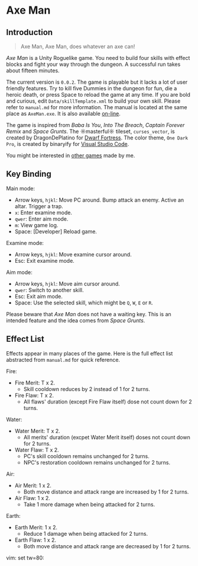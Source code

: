 # Axe Man

## Introduction

> Axe Man, Axe Man, does whatever an axe can!

*Axe Man* is a Unity Roguelike game. You need to build four skills with effect
blocks and fight your way through the dungeon. A successful run takes about
fifteen minutes.

The current version is `0.0.2`. The game is playable but it lacks a lot of user
friendly features. Try to kill five Dummies in the dungeon for fun, die
a heroic death, or press Space to reload the game at any time. If you are bold
and curious, edit `Data/skillTemplate.xml` to build your own skill. Please
refer to `manual.md` for more information. The manual is located at the same
place as `AxeMan.exe`. It is also available
[on-line](https://github.com/Bozar/AxeMan/blob/master/manual.md).

The game is inspired from *Baba Is You*, *Into The Breach*, *Captain Forever
Remix* and *Space Grunts*. The ☼masterful☼ tileset, `curses_vector`, is created
by DragonDePlatino for [Dwarf
Fortress](http://www.bay12forums.com/smf/index.php?topic=161328.0). The color
theme, `One Dark Pro`, is created by binaryify for [Visual Studio
Code](https://marketplace.visualstudio.com/items?itemName=zhuangtongfa.Material-theme).

You might be interested in [other
games](https://github.com/Bozar/DevBlog/wiki/GameList) made by me.

## Key Binding

Main mode:

* Arrow keys, `hjkl`: Move PC around. Bump attack an enemy. Active an altar.
  Trigger a trap.
* `x`: Enter examine mode.
* `qwer`: Enter aim mode.
* `m`: View game log.
* Space: [Developer] Reload game.

Examine mode:

* Arrow keys, `hjkl`: Move examine cursor around.
* Esc: Exit examine mode.

Aim mode:

* Arrow keys, `hjkl`: Move aim cursor around.
* `qwer`: Switch to another skill.
* Esc: Exit aim mode.
* Space: Use the selected skill, which might be `Q`, `W`, `E` or `R`.

Please beware that *Axe Man* does not have a waiting key. This is an intended
feature and the idea comes from *Space Grunts*.

## Effect List

Effects appear in many places of the game. Here is the full effect list
abstracted from `manual.md` for quick reference.

Fire:

* Fire Merit: T x 2.
    + Skill cooldown reduces by 2 instead of 1 for 2 turns.
* Fire Flaw: T x 2.
    + All flaws' duration (except Fire Flaw itself) dose not count down for
      2 turns.

Water:

* Water Merit: T x 2.
    + All merits' duration (excpet Water Merit itself) doses not count down for
      2 turns.
* Water Flaw: T x 2.
    + PC's skill cooldown remains unchanged for 2 turns. 
    + NPC's restoration cooldown remains unchanged for 2 turns. 

Air:

* Air Merit: 1 x 2.
    + Both move distance and attack range are increased by 1 for 2 turns. 
* Air Flaw: 1 x 2.
    + Take 1 more damage when being attacked for 2 turns.

Earth:

* Earth Merit: 1 x 2.
    + Reduce 1 damage when being attacked for 2 turns.
* Earth Flaw: 1 x 2.
    + Both move distance and attack range are decreased by 1 for 2 turns. 

vim: set tw=80:

